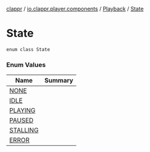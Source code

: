 [clappr](../../../index.md) / [io.clappr.player.components](../../index.md) / [Playback](../index.md) / [State](./index.md)

# State

`enum class State`

### Enum Values

| Name | Summary |
|---|---|
| [NONE](-n-o-n-e.md) |  |
| [IDLE](-i-d-l-e.md) |  |
| [PLAYING](-p-l-a-y-i-n-g.md) |  |
| [PAUSED](-p-a-u-s-e-d.md) |  |
| [STALLING](-s-t-a-l-l-i-n-g.md) |  |
| [ERROR](-e-r-r-o-r.md) |  |
